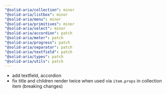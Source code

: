```yaml
---
"@solid-aria/collection": minor
"@solid-aria/listbox": minor
"@solid-aria/menu": minor
"@solid-aria/primitives": minor
"@solid-aria/select": minor
"@solid-aria/accordion": patch
"@solid-aria/meter": patch
"@solid-aria/progress": patch
"@solid-aria/separator": patch
"@solid-aria/textfield": patch
"@solid-aria/types": patch
"@solid-aria/utils": patch
---
```


- add textfield, accordion
- fix title and children render twice when used via `item.props` in collection item (breaking changes)

